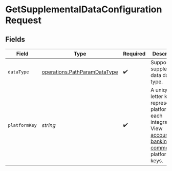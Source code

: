 # GetSupplementalDataConfigurationRequest


## Fields

| Field                                                                                                                                                                                                                                                                                                                                       | Type                                                                                                                                                                                                                                                                                                                                        | Required                                                                                                                                                                                                                                                                                                                                    | Description                                                                                                                                                                                                                                                                                                                                 | Example                                                                                                                                                                                                                                                                                                                                     |
| ------------------------------------------------------------------------------------------------------------------------------------------------------------------------------------------------------------------------------------------------------------------------------------------------------------------------------------------- | ------------------------------------------------------------------------------------------------------------------------------------------------------------------------------------------------------------------------------------------------------------------------------------------------------------------------------------------- | ------------------------------------------------------------------------------------------------------------------------------------------------------------------------------------------------------------------------------------------------------------------------------------------------------------------------------------------- | ------------------------------------------------------------------------------------------------------------------------------------------------------------------------------------------------------------------------------------------------------------------------------------------------------------------------------------------- | ------------------------------------------------------------------------------------------------------------------------------------------------------------------------------------------------------------------------------------------------------------------------------------------------------------------------------------------- |
| `dataType`                                                                                                                                                                                                                                                                                                                                  | [operations.PathParamDataType](../../../sdk/models/operations/pathparamdatatype.md)                                                                                                                                                                                                                                                         | :heavy_check_mark:                                                                                                                                                                                                                                                                                                                          | Supported supplemental data data type.                                                                                                                                                                                                                                                                                                      | invoices                                                                                                                                                                                                                                                                                                                                    |
| `platformKey`                                                                                                                                                                                                                                                                                                                               | *string*                                                                                                                                                                                                                                                                                                                                    | :heavy_check_mark:                                                                                                                                                                                                                                                                                                                          | A unique 4-letter key to represent a platform in each integration. View [accounting](https://docs.codat.io/integrations/accounting/overview#platform-keys), [banking](https://docs.codat.io/integrations/banking/overview#platform-keys), and [commerce](https://docs.codat.io/integrations/commerce/overview#platform-keys) platform keys. | gbol                                                                                                                                                                                                                                                                                                                                        |